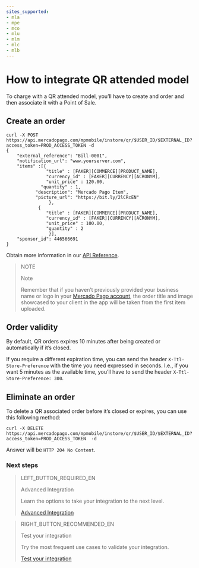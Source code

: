 ```yaml
---
sites_supported:
- mla
- mpe
- mco
- mlu
- mlm
- mlc
- mlb
---
```


#  How to integrate QR attended model

To charge with a QR attended model, you’ll have to create and order and then associate it with a Point of Sale.

## Create an order

```curl
curl -X POST 
https://api.mercadopago.com/mpmobile/instore/qr/$USER_ID/$EXTERNAL_ID?access_token=PROD_ACCESS_TOKEN -d
{
    "external_reference": "Bill-0001",
    "notification_url": "www.yourserver.com",
    "items" :[{
    		   "title" : [FAKER][COMMERCE][PRODUCT_NAME],
    		   "currency_id" : [FAKER][CURRENCY][ACRONYM],
    		   "unit_price" : 120.00,
    	     "quantity" : 1,
           "description": "Mercado Pago Item",
           "picture_url": "https://bit.ly/2lCRcEN"
    		    },
            {
    		   "title" : [FAKER][COMMERCE][PRODUCT_NAME],
    		   "currency_id" : [FAKER][CURRENCY][ACRONYM],
    		   "unit_price" : 100.00,
    		   "quantity" : 2
    		    }],
    "sponsor_id": 446566691
}
```

Obtain more information in our [API Reference](https://www.mercadopago.com.ar/developers/en/reference/instore_orders/_mpmobile_instore_qr_user_id_external_id/post/).

> NOTE
> 
> Note
> 
> Remember that if you haven’t previously provided your business name or logo in your [Mercado Pago account](https://www.mercadopago.com.ar/settings/account), the order title and image showcased to your client in the app will be taken from the first item uploaded.

## Order validity

By default, QR orders expires 10 minutes after being created or automatically if it’s closed. 

If you require a different expiration time, you can send the header `X-Ttl-Store-Preference` with the time you need expressed in seconds. I.e., if you want 5 minutes as the available time, you’ll have to send the header `X-Ttl-Store-Preference: 300`.



## Eliminate an order

To delete a QR associated order before it’s closed or expires, you can use this following method:

```curl
curl -X DELETE https://api.mercadopago.com/mpmobile/instore/qr/$USER_ID/$EXTERNAL_ID?access_token=PROD_ACCESS_TOKEN  -d 
```
Answer will be `HTTP 204 No Content`.

### Next steps


> LEFT_BUTTON_REQUIRED_EN
>
> Advanced Integration
>
> Learn the options to take your integration to the next level.
>
> [Advanced Integration](https://www.mercadopago.com.ar/developers/en/guides/qr-code/final-steps/advanced-integration/)


> RIGHT_BUTTON_RECOMMENDED_EN
>
> Test your integration
>
> Try the most frequent use cases to validate your integration.
>
> [Test your integration](https://www.mercadopago.com.ar/developers/en/guides/qr-code/final-steps/integration-test/)
